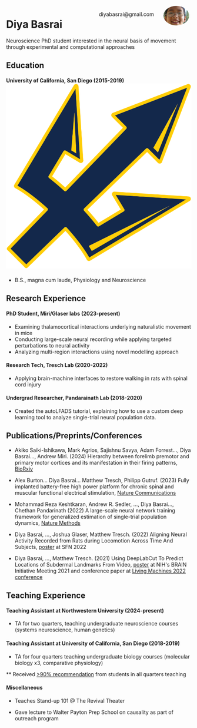 <img style="float:right;border-radius:50%;width:70px;padding:6px" src="./media/kawaii.jpg" />

<span style="float:right;padding:20px"> 
  diyabasrai@gmail.com 
</span>


# Diya Basrai  

Neuroscience PhD student interested in the neural basis of movement through experimental and computational approaches

## Education

#### University of California, San Diego (2015-2019) ![](./media/ucsd_logo.png)

* B.S., magna cum laude, Physiology and Neuroscience

## Research Experience

#### PhD Student, Miri/Glaser labs (2023-present) 

* Examining thalamocortical interactions underlying naturalistic movement in mice
* Conducting large-scale neural recording while applying targeted perturbations to neural activity
* Analyzing multi-region interactions using novel modelling approach

#### Research Tech, Tresch Lab (2020-2022)

* Applying brain-machine interfaces to restore walking in rats with spinal cord injury

#### Undergrad Researcher, Pandarainath Lab (2018-2020)

* Created the autoLFADS tutorial, explaining how to use a custom deep learning tool to analyze single-trial neural population data.

## Publications/Preprints/Conferences

* Akiko Saiki-Ishikawa, Mark Agrios, Sajishnu Savya, Adam Forrest..., Diya Basrai..., Andrew Miri. (2024) Hierarchy between forelimb premotor and primary motor cortices and its manifestation in their firing patterns, [BioRxiv](https://www.biorxiv.org/content/10.1101/2023.09.23.559136v2)

* Alex Burton... Diya Basrai... Matthew Tresch, Philipp Gutruf. (2023) Fully implanted battery-free high power platform for chronic spinal and muscular functional electrical stimulation, [Nature Communications](https://www.nature.com/articles/s41467-023-43669-2)

* Mohammad Reza Keshtkaran, Andrew R. Sedler, ..., Diya Basrai..., Chethan Pandarinath (2022) A large-scale neural network training framework for generalized estimation of single-trial population dynamics, [Nature Methods](https://www.nature.com/articles/s41592-022-01675-0)

* Diya Basrai, ..., Joshua Glaser, Matthew Tresch. (2022) Aligning Neural Activity Recorded from Rats during Locomotion Across Time And Subjects, [poster](./media/sfn2022_poster.jpg) at SFN 2022

* Diya Basrai, ..., Matthew Tresch. (2021) Using DeepLabCut To Predict Locations of Subdermal Landmarks From Video, [poster](./media/dlcposter.pdf) at NIH's BRAIN Initiative Meeting 2021 and conference paper at [Living Machines 2022 conference](https://link.springer.com/chapter/10.1007/978-3-031-20470-8_29)

## Teaching Experience

#### Teaching Assistant at Northwestern University (2024-present)

* TA for two quarters, teaching undergraduate neuroscience courses (systems neuroscience, human genetics)

#### Teaching Assistant at University of California, San Diego (2018-2019)

* TA for four quarters teaching undergraduate biology courses (molecular biology x3, comparative physiology)

** Received [>90% recommendation]() from students in all quarters teaching

#### Miscellaneous

* Teaches Stand-up 101 @ The Revival Theater

* Gave lecture to Walter Payton Prep School on causality as part of outreach program

